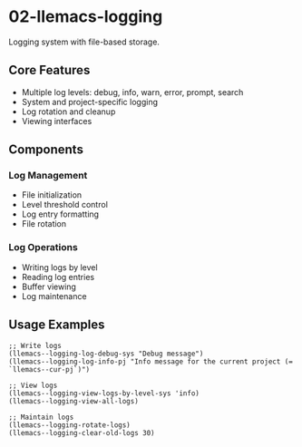 <!-- ---
!-- title: 2025-01-04 11:53:50
!-- author: ywata-note-win
!-- date: /home/ywatanabe/proj/llemacs/llemacs.el/02-llemacs-logging/README.md
!-- --- -->

# 02-llemacs-logging
Logging system with file-based storage.

## Core Features
- Multiple log levels: debug, info, warn, error, prompt, search
- System and project-specific logging
- Log rotation and cleanup
- Viewing interfaces

## Components
### Log Management
- File initialization
- Level threshold control
- Log entry formatting
- File rotation

### Log Operations
- Writing logs by level
- Reading log entries
- Buffer viewing
- Log maintenance

## Usage Examples
```elisp
;; Write logs
(llemacs--logging-log-debug-sys "Debug message")
(llemacs--logging-log-info-pj "Info message for the current project (= `llemacs--cur-pj`)")

;; View logs
(llemacs--logging-view-logs-by-level-sys 'info)
(llemacs--logging-view-all-logs)

;; Maintain logs
(llemacs--logging-rotate-logs)
(llemacs--logging-clear-old-logs 30)